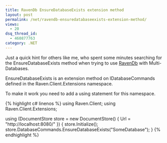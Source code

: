 ```yaml
---
title: RavenDb EnsureDatabaseExists extension method
layout: post
permalink: /net/ravendb-ensuredatabaseexists-extension-method/
views:
  - 20
dsq_thread_id:
  - 460877763
category: .NET
---
```

Just a quick hint for others like me, who spent some minutes searching for the EnsureDatabaseExists method when trying to use [RavenDb][1] with  Multi-Databases. 

EnsureDatabaseExists is an extension method on IDatabaseCommands defined in the Raven.Client.Extensions namespace. 

To make it work you need to add a using statement for this namespace.


{% highlight c# linenos %}
using Raven.Client;
using Raven.Client.Extensions;

using (DocumentStore store = new DocumentStore()
{
    Url = "http://localhost:8080/" 
})
{
    store.Initialize();
    store.DatabaseCommands.EnsureDatabaseExists("SomeDatabase");
}
{% endhighlight %}

 [1]: http://ravendb.net "RavenDb"